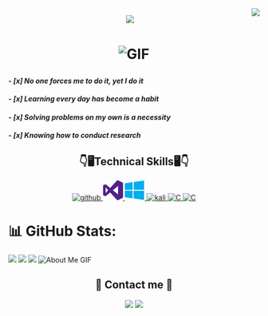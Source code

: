 <img  align="right"  src="https://visitor-badge.laobi.icu/badge?page_id=GuillaumeFarina.GuillaumeFarina"  />

<p align="center">
    <img src="https://readme-typing-svg.herokuapp.com?color=E22FE4&width=380&height=28&lines=Hi👋+I'm+Guillaume+...;From+Paris+with+love💝;Holberton+Student+School📖;Nice+To+Meet+You+😄;👀Let's+talk+about+me👀...&center=true"></a></p> <h1>

<p align="center">
  <img align="center" width="22%" alt="GIF" src="https://media3.giphy.com/media/v1.Y2lkPTc5MGI3NjExc213djNmMGdkNzd4ZnJseG0xaGJmMDhzNWxzYjJkeWMwMG01Nzc5MSZlcD12MV9pbnRlcm5hbF9naWZfYnlfaWQmY3Q9Zw/AKoqr8Z59ZJBe/giphy.webp"/>

#### - *[x] No one forces me to do it, yet I do it*
#### - *[x] Learning every day has become a habit*
#### - *[x] Solving problems on my own is a necessity*
#### - *[x] Knowing how to conduct research*

<h2  align="center"> 👇🖥️Technical Skills🖥️👇</h2>

<p align="center">
  <a href="https://www.github.com" target="_blank" rel="noreferrer">
    <img src="https://www.vectorlogo.zone/logos/github/github-icon.svg" alt="github" width="40" height="40"/>
  </a>
  <a href="https://code.visualstudio.com/" target="_blank" rel="noreferrer">
    <img src="https://raw.githubusercontent.com/devicons/devicon/master/icons/visualstudio/visualstudio-plain.svg" alt="vscode" width="40" height="40"/>
  </a>
    <a href="https://www.microsoft.com/en-us/windows" target="_blank" rel="noreferrer">
    <img src="https://raw.githubusercontent.com/devicons/devicon/master/icons/windows8/windows8-original.svg" alt="windows" width="40" height="40"/>
  </a>
  </a>
    <a href="https://www.kali.org/docs/" target="_blank" rel="noreferrer">
    <img src="https://korben.info/app/uploads/2018/03/1920x1080_px_Kali_Linux_Kali_Linux_NetHunter_Linux-1201633.jpgd_.jpg" alt="kali" width="40" height="40"/>
  </a>
    </a>
    <a href="https://www.w3schools.com/c/c_intro.php" target="_blank" rel="noreferrer">
    <img src="https://e7.pngegg.com/pngimages/724/306/png-clipart-c-logo-c-programming-language-icon-letter-c-blue-logo.png" alt="C" width="40" height="40"/>
  </a>
    </a>
    </a>
    <a href="https://www.w3schools.com/python/default.asp" target="_blank" rel="noreferrer">
    <img src="https://i0.wp.com/junilearning.com/wp-content/uploads/2020/06/python-programming-language.webp?fit=1920%2C1920&ssl=1" alt="C" width="40" height="40"/>
  </a>

# 📊 GitHub Stats:
![](https://github-readme-stats.vercel.app/api/top-langs/?username=GuillaumeFarina&theme=radical&border=false&include_all_commits=true&count_private=true&layout=compact)
![](https://github-readme-stats.vercel.app/api?username=GuillaumeFarina&theme=radical&_border=false&include_all_commits=true&count_private=true)
![](https://github-readme-streak-stats.herokuapp.com/?user=GuillaumeFarina&theme=radical&hide_border=false)
<img src="https://media1.giphy.com/media/o0vwzuFwCGAFO/giphy.webp?cid=790b7611g8yvjuhvxqa9khe5y6qzg7h7h1sbwloxajgp9rcu&ep=v1_gifs_search&rid=giphy.webp&ct=g" alt="About Me GIF" width="250px">

<h2  align="center">📨 Contact me 📨</h2>
</div>

<div  align="center">
<a href="mailto:guillaume.farina@hotmail.com"><img src="https://img.shields.io/badge/Hotmail-D14836?style=for-the-badge&logo=hotmail&logoColor=white&color=blue"></a>
<a href="https://www.linkedin.com/in/guillaume-farina-8a970919a/"><img src="https://img.shields.io/badge/LinkedIn-0077B5?style=for-the-badge&logo=linkedin&logoColor=white"></a>
</div>
